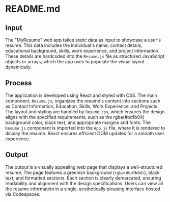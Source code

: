 # README.md

## Input
The "MyResume" web app takes static data as input to showcase a user's resume. This data includes the individual's name, contact details, educational background, skills, work experience, and project information. These details are hardcoded into the `Resume.js` file as structured JavaScript objects or arrays, which the app uses to populate the visual layout dynamically.

## Process
The application is developed using React and styled with CSS. The main component, `Resume.js`, organizes the resume's content into sections such as Contact Information, Education, Skills, Work Experience, and Projects. The layout and styling are handled by `Resume.css`, which ensures the design aligns with the specified requirements, such as the rgba(#bdfb04) background color, black text, and appropriate margins and fonts. The `Resume.js` component is imported into the `App.js` file, where it is rendered to display the resume. React ensures efficient DOM updates for a smooth user experience.

## Output
The output is a visually appealing web page that displays a well-structured resume. The page features a greenish background (`rgba(#bdfb04)`), black text, and formatted sections. Each section is clearly demarcated, ensuring readability and alignment with the design specifications. Users can view all the resume information in a single, aesthetically pleasing interface hosted via Codespaces.

